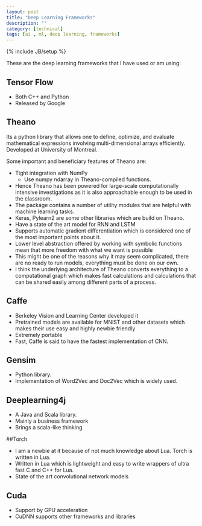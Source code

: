```yaml
---
layout: post
title: "Deep Learning Frameworks"
description: ""
category: [technical]
tags: [ai , ml, deep learning, frameworks]
---
```

{% include JB/setup %}

These are the deep learning frameworks that I have used or am using: 

## Tensor Flow 

+ Both C++ and Python
+ Released by Google

## Theano

Its a python library that allows one to define, optimize, and evaluate mathematical expressions involving multi-dimensional arrays efficiently. Developed at University of Montreal. 

Some important and beneficiary features of Theano are: 

+ Tight integration with NumPy
	+ Use numpy ndarray in Theano-compiled functions.
+  Hence Theano has been powered for large-scale computationally intensive investigations as it is also approachable enough to be used in the classroom. 
+ The package contains a number of utility modules that are helpful with machine learning tasks.
+ Keras, Pylearn2 are some other libraries which are build on Theano. 
+ Have a state of the art model for RNN and LSTM
+ Supports automatic gradient differentiation which is considered one of the most important points about it. 
+ Lower level abstraction offered by working with symbolic functions mean that more freedom with what we want is possible
+ This might be one of the reasons why it may seem complicated, there are no ready to run models, everything must be done on our own. 
+ I think the underlying architecture of Theano converts everything to a computational graph which makes fast calculations and calculations that can be shared easily among different parts of a process. 

## Caffe

+ Berkeley Vision and Learning Center developed it
+ Pretrained models are available for MNIST and other datasets which makes their use easy and highly newbie friendly
+ Extremely portable 
+ Fast, Caffe is said to have the fastest implementation of CNN. 

## Gensim 

+ Python library. 
+ Implementation of Word2Vec and Doc2Vec which is widely used. 

## Deeplearning4j

+ A Java and Scala library. 
+ Mainly a business framework
+ Brings a scala-like thinking

##Torch

+ I am a newbie at it because of not much knowledge about Lua. Torch is written in Lua. 
+ Written in Lua which is lightweight and easy to write wrappers of ultra fast C and C++ for Lua. 
+ State of the art convolutional network models 

## Cuda 

+ Support by GPU acceleration
+ CuDNN supports other frameworks and libraries